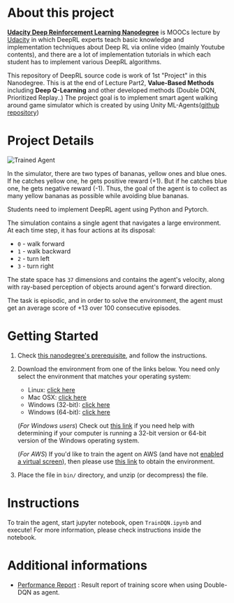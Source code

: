 [//]: # (Image References)

[image1]: https://user-images.githubusercontent.com/10624937/42135619-d90f2f28-7d12-11e8-8823-82b970a54d7e.gif "Trained Agent"

[image2]: https://raw.githubusercontent.com/EXJUSTICE/Udacity_AI/master/Reinforcement_Learning/Navigation/NAVIGATION_DQN_RESULTS.png

# About this project
**[Udacity Deep Reinforcement Learning Nanodegree](https://www.udacity.com/course/deep-reinforcement-learning-nanodegree--nd893)**
is MOOCs lecture by [Udacity](https://www.udacity.com/) in which DeepRL experts
teach basic knowledge and implementation techniques about Deep RL via online video
(mainly Youtube contents), and there are a lot of implementation tutorials
in which each student has to implement various DeepRL algorithms.

This repository of DeepRL source code is work of 1st "Project" in this Nanodegree.
This is at the end of Lecture Part2, **Value-Based Methods** including
**Deep Q-Learning** and other developed methods (Double DQN, Prioritized Replay..)
The project goal is to implement smart agent walking around game simulator
which is created by using Unity ML-Agents([github repository](https://github.com/Unity-Technologies/ml-agents))

# Project Details
![Trained Agent][image1]

In the simulator, there are two types of bananas, yellow ones and blue ones.
If he catches yellow one, he gets positive reward (+1). But if he catches blue one,
he gets negative reward (-1). Thus, the goal of the agent is to collect
as many yellow bananas as possible while avoiding blue bananas.

Students need to implement DeepRL agent using Python and Pytorch.

The simulation contains a single agent that navigates a large environment.
At each time step, it has four actions at its disposal:

- `0` - walk forward
- `1` - walk backward
- `2` - turn left
- `3` - turn right

The state space has `37` dimensions and contains the agent's velocity,
along with ray-based perception of objects around agent's forward direction.

The task is episodic, and in order to solve the environment, the agent must
get an average score of +13 over 100 consecutive episodes.

# Getting Started
1. Check [this nanodegree's prerequisite](https://github.com/udacity/deep-reinforcement-learning/#dependencies), and follow the instructions.

2. Download the environment from one of the links below.  You need only select the environment that matches your operating system:
    - Linux: [click here](https://s3-us-west-1.amazonaws.com/udacity-drlnd/P1/Banana/Banana_Linux.zip)
    - Mac OSX: [click here](https://s3-us-west-1.amazonaws.com/udacity-drlnd/P1/Banana/Banana.app.zip)
    - Windows (32-bit): [click here](https://s3-us-west-1.amazonaws.com/udacity-drlnd/P1/Banana/Banana_Windows_x86.zip)
    - Windows (64-bit): [click here](https://s3-us-west-1.amazonaws.com/udacity-drlnd/P1/Banana/Banana_Windows_x86_64.zip)

    (_For Windows users_) Check out [this link](https://support.microsoft.com/en-us/help/827218/how-to-determine-whether-a-computer-is-running-a-32-bit-version-or-64) if you need help with determining if your computer is running a 32-bit version or 64-bit version of the Windows operating system.

    (_For AWS_) If you'd like to train the agent on AWS (and have not [enabled a virtual screen](https://github.com/Unity-Technologies/ml-agents/blob/master/docs/Training-on-Amazon-Web-Service.md)), then please use [this link](https://s3-us-west-1.amazonaws.com/udacity-drlnd/P1/Banana/Banana_Linux_NoVis.zip) to obtain the environment.

3. Place the file in `bin/` directory, and unzip (or decompress) the file.

# Instructions
To train the agent, start jupyter notebook, open `TrainDQN.ipynb`
and execute! For more information, please check instructions
inside the notebook.

# Additional informations
- [Performance Report](./Report.md) : Result report of training score
when using Double-DQN as agent.
